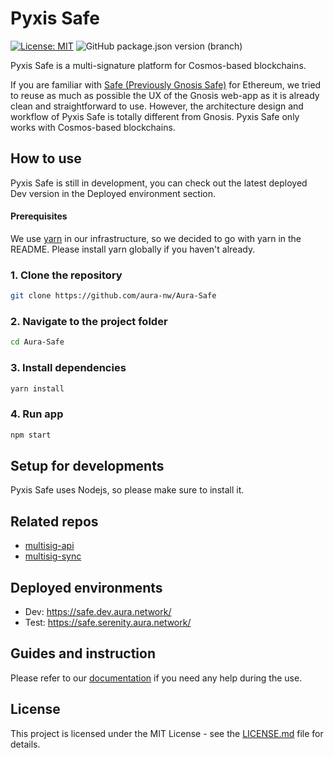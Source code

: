 # Pyxis Safe

[![License: MIT](https://img.shields.io/badge/License-MIT-yellow.svg)](https://github.com/aura-nw/Aura-Safe/blob/main/LICENSE.md)
![GitHub package.json version (branch)](https://img.shields.io/github/package-json/v/aura-nw/Aura-Safe)

Pyxis Safe is a multi-signature platform for Cosmos-based blockchains.

If you are familiar with [Safe (Previously Gnosis Safe)](https://safe.global/) for Ethereum, we tried to reuse as much as possible the UX of the Gnosis web-app as it is already clean and straightforward to use. However, the architecture design and workflow of Pyxis Safe is totally different from Gnosis. Pyxis Safe only works with Cosmos-based blockchains.

## How to use

Pyxis Safe is still in development, you can check out the latest deployed Dev version in the Deployed environment section.

#### Prerequisites

We use [yarn](https://yarnpkg.com/) in our infrastructure, so we decided to go with yarn in the README. Please install yarn globally if you haven't already.

### 1. Clone the repository

```bash
git clone https://github.com/aura-nw/Aura-Safe
```

### 2. Navigate to the project folder

```bash
cd Aura-Safe
```

### 3. Install dependencies

```bash
yarn install
```

### 4. Run app

```bash
npm start
```

## Setup for developments

Pyxis Safe uses Nodejs, so please make sure to install it.

## Related repos

- [multisig-api](https://github.com/aura-nw/multisig-api)
- [multisig-sync](https://github.com/aura-nw/multisig-sync)

## Deployed environments

- Dev: https://safe.dev.aura.network/
- Test: https://safe.serenity.aura.network/

## Guides and instruction

Please refer to our [documentation](https://docs.aura.network/product/pyxis-safe/) if you need any help during the use.

## License

This project is licensed under the MIT License - see the [LICENSE.md](LICENSE.md) file for details.
